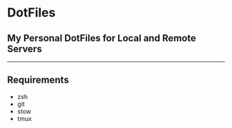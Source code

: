 # DotFiles

## My Personal DotFiles for Local and Remote Servers

---

## Requirements

- zsh
- git
- stow
- tmux
